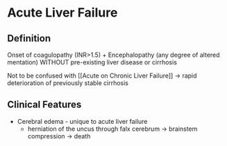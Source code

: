 # Acute Liver Failure

## Definition
Onset of coagulopathy (INR>1.5) + Encephalopathy (any degree of altered mentation) WITHOUT pre-existing liver disease or cirrhosis

Not to be confused with [[Acute on Chronic Liver Failure]] -> rapid deterioration of previously stable cirrhosis 
## Clinical Features
- Cerebral edema - unique to acute liver failure
	- herniation of the uncus through falx cerebrum -> brainstem compression -> death
